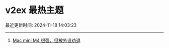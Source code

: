 # v2ex 最热主题

最近更新时间: 2024-11-18 14:03:23

--- 
1. [Mac mini M4 很强，但被外设劝退](https://www.v2ex.com/t/1090347) 

